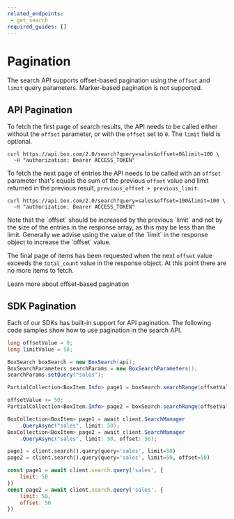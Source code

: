 ```yaml
---
related_endpoints:
 - get_search
required_guides: []
---
```


# Pagination

The search API supports offset-based pagination using the `offset` and `limit`
query parameters. Marker-based pagination is not supported.

## API Pagination

To fetch the first page of search results, the API needs to be called
either without the `offset` parameter, or with the `offset` set to `0`. The
`limit` field is optional.

```curl
curl https://api.box.com/2.0/search?query=sales&offset=0&limit=100 \
  -H "authorization: Bearer ACCESS_TOKEN"
```

To fetch the next page of entries the API needs to be called with
an `offset` parameter that's equals the sum of the previous `offset` value and
limit returned in the previous result, `previous_offset + previous_limit`.

```curl
curl https://api.box.com/2.0/search?query=sales&offset=100&limit=100 \
  -H "authorization: Bearer ACCESS_TOKEN"
```

<Message type='notice'>
  Note that the `offset` should be increased by the previous `limit` and not by
  the size of the entries in the response array, as this may be less than the
  limit. Generally we advise using the value of the `limit` in the response
  object to increase the `offset` value.
</Message>

The final page of items has been requested when the next `offset` value exceeds
the `total_count` value in the response object. At this point there are no more
items to fetch.

<CTA to="g://api-calls/pagination/offset-based">
  Learn more about offset-based pagination
</CTA>

## SDK Pagination

Each of our SDKs has built-in support for API pagination. The following code
samples show how to use pagination in the search API.

<Tabs>
 <Tab title='Java'>

```java
long offsetValue = 0;
long limitValue = 50;

BoxSearch boxSearch = new BoxSearch(api);
BoxSearchParameters searchParams = new BoxSearchParameters();
searchParams.setQuery("sales");

PartialCollection<BoxItem.Info> page1 = boxSearch.searchRange(offsetValue, limitValue, searchParams);

offsetValue += 50;
PartialCollection<BoxItem.Info> page2 = boxSearch.searchRange(offsetValue, limitValue, searchParams);
```

 </Tab>
 <Tab title='.NET'>

```csharp
BoxCollection<BoxItem> page1 = await client.SearchManager
    .QueryAsync("sales", limit: 50);
BoxCollection<BoxItem> page2 = await client.SearchManager
    .QueryAsync("sales", limit: 50, offset: 50);
```

 </Tab>
 <Tab title='Python'>

```python
page1 = client.search().query(query='sales', limit=50)
page2 = client.search().query(query='sales', limit=50, offset=50)
```

 </Tab>
 <Tab title='Node'>

```js
const page1 = await client.search.query('sales', {
    limit: 50
})
const page2 = await client.search.query('sales'. {
    limit: 50,
    offset: 50
})
```

 </Tab>
</Tabs>
